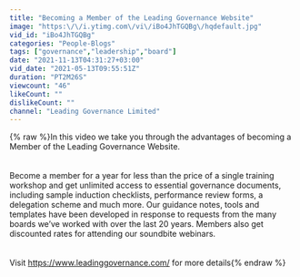 ```yaml
---
title: "Becoming a Member of the Leading Governance Website"
image: "https:\/\/i.ytimg.com\/vi\/iBo4JhTGQBg\/hqdefault.jpg"
vid_id: "iBo4JhTGQBg"
categories: "People-Blogs"
tags: ["governance","leadership","board"]
date: "2021-11-13T04:31:27+03:00"
vid_date: "2021-05-13T09:55:51Z"
duration: "PT2M26S"
viewcount: "46"
likeCount: ""
dislikeCount: ""
channel: "Leading Governance Limited"
---
```

{% raw %}In this video we take you through the advantages of becoming a Member of the Leading Governance Website. <br /><br /><br />Become a member for a year for less than the price of a single training workshop and get unlimited access to essential governance documents, including sample induction checklists, performance review forms, a delegation scheme and much more.  Our guidance notes, tools and templates have been developed in response to requests from the many boards we’ve worked with over the last 20 years. Members also get discounted rates for attending our soundbite webinars.<br /><br /><br />Visit <a rel="nofollow" target="blank" href="https://www.leadinggovernance.com/">https://www.leadinggovernance.com/</a> for more details{% endraw %}
